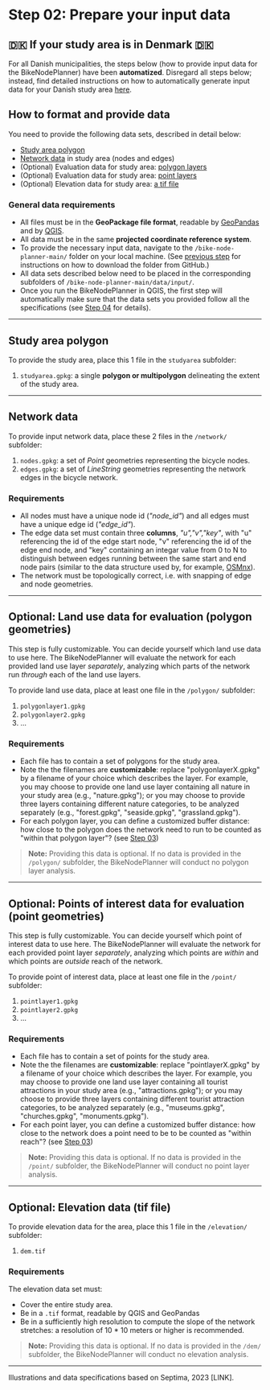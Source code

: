 # Step 02: Prepare your input data 

## 🇩🇰 If your study area is in Denmark 🇩🇰

For all Danish municipalities, the steps below (how to provide input data for the BikeNodePlanner) have been **automatized**. Disregard all steps below; instead, find detailed instructions on how to automatically generate input data for your Danish study area [here](https://github.com/anastassiavybornova/bike-node-planner-data-denmark).

## How to format and provide data

You need to provide the following data sets, described in detail below:
* [Study area polygon](/docs/step02_prepare_data.md#study-area-polygon)
* [Network data](/docs/step02_prepare_data.md#network-data) in study area (nodes and edges)
* (Optional) Evaluation data for study area: [polygon layers](/docs/step02_prepare_data.md#optional-land-use-data-for-evaluation-polygon-geometries)
* (Optional) Evaluation data for study area: [point layers](/docs/step02_prepare_data.md#optional-points-of-interest-data-for-evaluation-point-geometries)
* (Optional) Elevation data for study area: [a tif file](/docs/step02_prepare_data.md#optional-elevation-data-tif-file)

### General data requirements

* All files must be in the **GeoPackage file format**, readable by [GeoPandas](https://geopandas.org/en/stable/docs/user_guide/io.html) and by [QGIS](https://docs.qgis.org/3.28/en/docs/user_manual/managing_data_source/opening_data.html). 
* All data must be in the same **projected coordinate reference system**.
* To provide the necessary input data, navigate to the `/bike-node-planner-main/` folder on your local machine. (See [previous step](/README.md#step-1-software-installations) for instructions on how to download the folder from GitHub.)
* All data sets described below need to be placed in the corresponding subfolders of `/bike-node-planner-main/data/input/`.
* Once you run the BikeNodePlanner in QGIS, the first step will automatically make sure that the data sets you provided follow all the specifications (see [Step 04](/docs/step04_run_evaluation.md) for details).

***

## Study area polygon

To provide the study area, place this 1 file in the `studyarea` subfolder:

1. `studyarea.gpkg`: a single **polygon or multipolygon** delineating the extent of the study area.  

***

## Network data

To provide input network data, place these 2 files in the `/network/` subfolder:

1. `nodes.gpkg`: a set of *Point* geometries representing the bicycle nodes.
2. `edges.gpkg`: a set of *LineString* geometries representing the network edges in the bicycle network.

### Requirements

* All nodes must have a unique node id (*"node_id"*) and all edges must have a unique edge id (*"edge_id"*).
* The edge data set must contain three **columns**, *"u","v","key"*, with "u" referencing the id of the edge start node, "v" referencing the id of the edge end node, and "key" containing an integar value from 0 to N to distinguish between edges running between the same start and end node pairs (similar to the data structure used by, for example, [OSMnx](https://osmnx.readthedocs.io/en/stable/user-reference.html#osmnx.utils_graph.graph_from_gdfs)).
* The network must be topologically correct, i.e. with snapping of edge and node geometries.

***

## Optional: Land use data for evaluation (polygon geometries)

This step is fully customizable. You can decide yourself which land use data to use here. The BikeNodePlanner will evaluate the network for each provided land use layer _separately_, analyzing which parts of the network run _through_ each of the land use layers.

To provide land use data, place at least one file in the `/polygon/` subfolder:

1. `polygonlayer1.gpkg`
2. `polygonlayer2.gpkg`
3. ...

### Requirements

* Each file has to contain a set of polygons for the study area.
* Note the the filenames are **customizable**: replace "polygonlayerX.gpkg" by a filename of your choice which describes the layer. For example, you may choose to provide one land use layer containing all nature in your study area (e.g., "nature.gpkg"); or you may choose to provide three layers containing different nature categories, to be analyzed separately (e.g., "forest.gpkg", "seaside.gpkg", "grassland.gpkg"). 
* For each polygon layer, you can define a customized buffer distance: how close to the polygon does the network need to run to be counted as "within that polygon layer"? (see [Step 03](/docs/step03_customize_settings.md))

> **Note:** Providing this data is optional. If no data is provided in the `/polygon/` subfolder, the BikeNodePlanner will conduct no polygon layer analysis.

***

## Optional: Points of interest data for evaluation (point geometries)

This step is fully customizable. You can decide yourself which point of interest data to use here. The BikeNodePlanner will evaluate the network for each provided point layer _separately_, analyzing which points are _within_ and which points are _outside_ reach of the network. 

To provide point of interest data, place at least one file in the `/point/` subfolder:

1. `pointlayer1.gpkg`
2. `pointlayer2.gpkg`
3. ...

### Requirements

* Each file has to contain a set of points for the study area.
* Note the the filenames are **customizable**: replace "pointlayerX.gpkg" by a filename of your choice which describes the layer. For example, you may choose to provide one land use layer containing all tourist attractions in your study area (e.g., "attractions.gpkg"); or you may choose to provide three layers containing different tourist attraction categories, to be analyzed separately (e.g., "museums.gpkg", "churches.gpkg", "monuments.gpkg"). 
* For each point layer, you can define a customized buffer distance: how close to the network does a point need to be to be counted as "within reach"? (see [Step 03](/docs/step03_customize_settings.md))

> **Note:** Providing this data is optional. If no data is provided in the `/point/` subfolder, the BikeNodePlanner will conduct no point layer analysis.

***

## Optional: Elevation data (tif file)

To provide elevation data for the area, place this 1 file in the `/elevation/` subfolder:

1. `dem.tif`

### Requirements 

The elevation data set must:
* Cover the entire study area.
* Be in a `.tif` format, readable by QGIS and GeoPandas
* Be in a sufficiently high resolution to compute the slope of the network stretches: a resolution of 10 * 10 meters or higher is recommended.

> **Note:** Providing this data is optional. If no data is provided in the `/dem/` subfolder, the BikeNodePlanner will conduct no elevation analysis.

***

Illustrations and data specifications based on Septima, 2023 [LINK].
